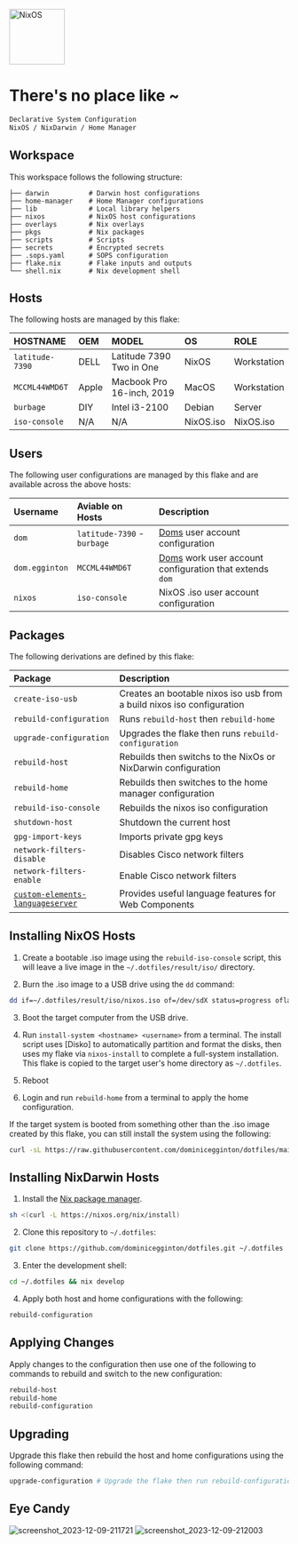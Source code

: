 [<img src="https://nixos.org/logo/nixos-logo-only-hires.png" width="100" alt="NixOS">](https://nixos.org)

# There's no place like ~

```ocaml
Declarative System Configuration 
NixOS / NixDarwin / Home Manager
```

## Workspace

This workspace follows the following structure:

```
├── darwin          # Darwin host configurations
├── home-manager    # Home Manager configurations
├── lib             # Local library helpers
├── nixos           # NixOS host configurations
├── overlays        # Nix overlays
├── pkgs            # Nix packages
├── scripts         # Scripts
├── secrets         # Encrypted secrets
├── .sops.yaml      # SOPS configuration
├── flake.nix       # Flake inputs and outputs
└── shell.nix       # Nix development shell
```

## Hosts

The following hosts are managed by this flake:

| HOSTNAME        | OEM   | MODEL                     | OS         | ROLE        |
| :-------------- | :---- | :------------------------ | :--------- | :---------- |
| `latitude-7390` | DELL  | Latitude 7390 Two in One  | NixOS      | Workstation |
| `MCCML44WMD6T`  | Apple | Macbook Pro 16-inch, 2019 | MacOS      | Workstation |
| `burbage`       | DIY   | Intel i3-2100             | Debian     | Server      |
| `iso-console`   | N/A   | N/A                       | NixOS.iso  | NixOS.iso   |

## Users

The following user configurations are managed by this flake and are available across the above hosts:

| Username       | Aviable on Hosts            | Description                                                                            |
| :------------- | :-------------------------- | :------------------------------------------------------------------------------------- |
| `dom`          | `latitude-7390` - `burbage` | [Doms](https://dominicegginton.dev) user account configuration                         |
| `dom.egginton` | `MCCML44WMD6T`              | [Doms](https://dominicegginton.dev) work user account configuration that extends `dom` |
| `nixos`        | `iso-console`               | NixOS .iso user account configuration                                                  |

## Packages

The following derivations are defined by this flake:

| Package                                                                                        | Description                                                             |
| :--------------------------------------------------------------------------------------------- | :---------------------------------------------------------------------- |
| `create-iso-usb`                                                                               | Creates an bootable nixos iso usb from a build nixos iso configuration  |
| `rebuild-configuration`                                                                        | Runs `rebuild-host` then `rebuild-home`                                 |
| `upgrade-configuration`                                                                        | Upgrades the flake then runs `rebuild-configuration`                    |
| `rebuild-host`                                                                                 | Rebuilds then switchs to the NixOs or NixDarwin configuration           |
| `rebuild-home`                                                                                 | Rebuilds then switches to the home manager configuration                |
| `rebuild-iso-console`                                                                          | Rebuilds the nixos iso configuration                                    |
| `shutdown-host`                                                                                | Shutdown the current host                                               |
| `gpg-import-keys`                                                                              | Imports private gpg keys                                                |
| `network-filters-disable`                                                                      | Disables Cisco network filters                                          |
| `network-filters-enable`                                                                       | Enable Cisco network filters                                            |
| [`custom-elements-languageserver`](https://github.com/Matsuuu/custom-elements-language-server) | Provides useful language features for Web Components                    |

## Installing NixOS Hosts

1. Create a bootable .iso image using the `rebuild-iso-console` script, this
   will leave a live image in the `~/.dotfiles/result/iso/` directory.

2. Burn the .iso image to a USB drive using the `dd` command:

```sh
dd if=~/.dotfiles/result/iso/nixos.iso of=/dev/sdX status=progress oflag=sync bs=4M
```

3. Boot the target computer from the USB drive.

4. Run `install-system <hostname> <username>` from a terminal. The install
   script uses [Disko] to automatically partition and format the disks, then
   uses my flake via `nixos-install` to complete a full-system installation.
   This flake is copied to the target user's home directory as `~/.dotfiles`.

5. Reboot

6. Login and run `rebuild-home` from a terminal to apply the home configuration.

If the target system is booted from something other than the .iso image created
by this flake, you can still install the system using the following:

```sh
curl -sL https://raw.githubusercontent.com/dominicegginton/dotfiles/main/scripts/install.sh | bash -s <hostname> <username>
```

## Installing NixDarwin Hosts

1. Install the [Nix package manager](https://nixos.org/download#nix-install-macos).

```sh
sh <(curl -L https://nixos.org/nix/install)
```

2. Clone this repository to `~/.dotfiles`:

```sh
git clone https://github.com/dominicegginton/dotfiles.git ~/.dotfiles
```

3. Enter the development shell:

```sh
cd ~/.dotfiles && nix develop
```

4. Apply both host and home configurations with the following:

```sh
rebuild-configuration
```

## Applying Changes

Apply changes to the configuration then use one of the following to commands to
rebuild and switch to the new configuration:

```sh
rebuild-host
rebuild-home
rebuild-configuration
```

## Upgrading

Upgrade this flake then rebuild the host and home configurations using the
following command:

```sh
upgrade-configuration # Upgrade the flake then run rebuild-configuration 
```

## Eye Candy

![screenshot_2023-12-09-211721](https://github.com/dominicegginton/dotfiles/assets/28626241/23eb9977-9625-40d4-95f2-56afa61d10cd)
![screenshot_2023-12-09-212003](https://github.com/dominicegginton/dotfiles/assets/28626241/62d9ee95-bff5-4448-a9b5-cbb612a5e408)

